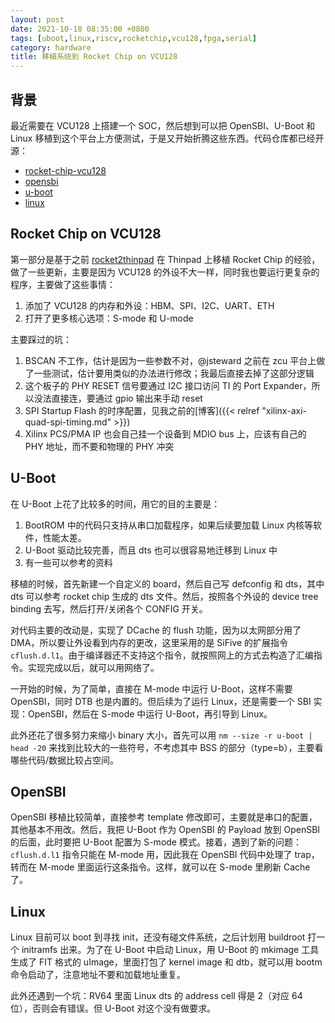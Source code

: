 ```yaml
---
layout: post
date: 2021-10-18 08:35:00 +0800
tags: [uboot,linux,riscv,rocketchip,vcu128,fpga,serial]
category: hardware
title: 移植系统到 Rocket Chip on VCU128
---
```


## 背景

最近需要在 VCU128 上搭建一个 SOC，然后想到可以把 OpenSBI、U-Boot 和 Linux 移植到这个平台上方便测试，于是又开始折腾这些东西。代码仓库都已经开源：

- [rocket-chip-vcu128](https://github.com/jiegec/rocket-chip-vcu128)
- [opensbi](https://github.com/jiegec/opensbi/tree/rocket-chip-vcu128)
- [u-boot](https://github.com/jiegec/u-boot/tree/rocket-chip-vcu128)
- [linux](https://github.com/jiegec/linux/tree/rocket-chip-vcu128)

## Rocket Chip on VCU128

第一部分是基于之前 [rocket2thinpad](https://github.com/jiegec/rocket2thinpad) 在 Thinpad 上移植 Rocket Chip 的经验，做了一些更新，主要是因为 VCU128 的外设不大一样，同时我也要运行更复杂的程序，主要做了这些事情：

1. 添加了 VCU128 的内存和外设：HBM、SPI、I2C、UART、ETH
2. 打开了更多核心选项：S-mode 和 U-mode

主要踩过的坑：

1. BSCAN 不工作，估计是因为一些参数不对，@jsteward 之前在 zcu 平台上做了一些测试，估计要用类似的办法进行修改；我最后直接去掉了这部分逻辑
2. 这个板子的 PHY RESET 信号要通过 I2C 接口访问 TI 的 Port Expander，所以没法直接连，要通过 gpio 输出来手动 reset
3. SPI Startup Flash 的时序配置，见我之前的[博客]({{< relref "xilinx-axi-quad-spi-timing.md" >}})
4. Xilinx PCS/PMA IP 也会自己挂一个设备到 MDIO bus 上，应该有自己的 PHY 地址，而不要和物理的 PHY 冲突

## U-Boot

在 U-Boot 上花了比较多的时间，用它的目的主要是：

1. BootROM 中的代码只支持从串口加载程序，如果后续要加载 Linux 内核等软件，性能太差。
2. U-Boot 驱动比较完善，而且 dts 也可以很容易地迁移到 Linux 中
3. 有一些可以参考的资料

移植的时候，首先新建一个自定义的 board，然后自己写 defconfig 和 dts，其中 dts 可以参考 rocket chip 生成的 dts 文件。然后，按照各个外设的 device tree binding 去写，然后打开/关闭各个 CONFIG 开关。

对代码主要的改动是，实现了 DCache 的 flush 功能，因为以太网部分用了 DMA，所以要让外设看到内存的更改，这里采用的是 SiFive 的扩展指令 `cflush.d.l1`。由于编译器还不支持这个指令，就按照网上的方式去构造了汇编指令。实现完成以后，就可以用网络了。

一开始的时候，为了简单，直接在 M-mode 中运行 U-Boot，这样不需要 OpenSBI，同时 DTB 也是内置的。但后续为了运行 Linux，还是需要一个 SBI 实现：OpenSBI，然后在 S-mode 中运行 U-Boot，再引导到 Linux。

此外还花了很多努力来缩小 binary 大小，首先可以用 `nm --size -r u-boot | head -20` 来找到比较大的一些符号，不考虑其中 BSS 的部分（type=b），主要看哪些代码/数据比较占空间。

## OpenSBI

OpenSBI 移植比较简单，直接参考 template 修改即可，主要就是串口的配置，其他基本不用改。然后，我把 U-Boot 作为 OpenSBI 的 Payload 放到 OpenSBI 的后面，此时要把 U-Boot 配置为 S-mode 模式。接着，遇到了新的问题：`cflush.d.l1` 指令只能在 M-mode 用，因此我在 OpenSBI 代码中处理了 trap，转而在 M-mode 里面运行这条指令。这样，就可以在 S-mode 里刷新 Cache 了。

## Linux

Linux 目前可以 boot 到寻找 init，还没有碰文件系统，之后计划用 buildroot 打一个 initramfs 出来。为了在 U-Boot 中启动 Linux，用 U-Boot 的 mkimage 工具生成了 FIT 格式的 uImage，里面打包了 kernel image 和 dtb，就可以用 bootm 命令启动了，注意地址不要和加载地址重复。

此外还遇到一个坑：RV64 里面 Linux dts 的 address cell 得是 2（对应 64 位），否则会有错误。但 U-Boot 对这个没有做要求。
